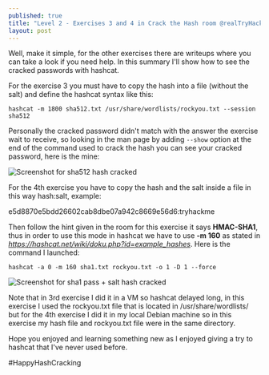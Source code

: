 ```yaml
---
published: true
title: "Level 2 - Exercises 3 and 4 in Crack the Hash room @realTryHackMe"
layout: post
---
```


Well, make it simple, for the other exercises there are writeups where you can take a look if you need help. In this summary I'll show how to see the cracked passwords with hashcat.


For the exercise 3 you must have to copy the hash into a file (without the salt) and define the hashcat syntax like this:

```hashcat -m 1800 sha512.txt /usr/share/wordlists/rockyou.txt --session sha512```

Personally the cracked password didn't match with the answer the exercise wait to receive, so looking in the man page by adding  ```--show``` option at the end of the command used to crack the hash you can see your cracked password, here is the mine:

![Screenshot for sha512 hash cracked](/images/sha512.png)


For the 4th exercise you have to copy the hash and the salt inside a file in this way hash:salt, example:

e5d8870e5bdd26602cab8dbe07a942c8669e56d6:tryhackme

Then follow the hint given in the room for this exercise it says **HMAC-SHA1**, thus in order to use this mode in hashcat we have to use **-m 160** as stated in *https://hashcat.net/wiki/doku.php?id=example_hashes*. Here is the command I launched:

```hashcat -a 0 -m 160 sha1.txt rockyou.txt -o 1 -D 1 --force```

![Screenshot for sha1 pass + salt hash cracked](/images/hmac-sha1.png)

Note that in 3rd exercise I did it in a VM so hashcat delayed long, in this exercise I used the rockyou.txt file that is located in /usr/share/wordlists/ but for the 4th exercise I did it in my local Debian machine so in this exercise my hash file and rockyou.txt file were in the same directory.

Hope you enjoyed and learning something new as I enjoyed giving a try to hashcat that I've never used before.

#HappyHashCracking
